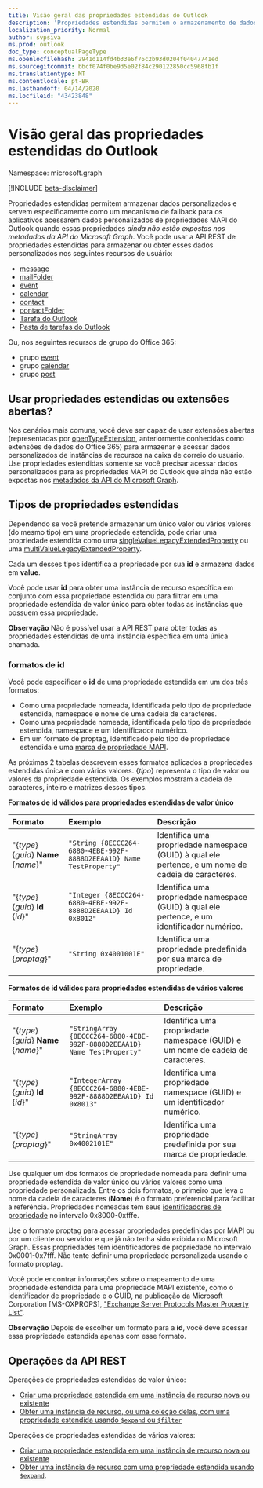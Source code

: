 ```yaml
---
title: Visão geral das propriedades estendidas do Outlook
description: 'Propriedades estendidas permitem o armazenamento de dados personalizados e especificamente servem como um mecanismo de fallback para os aplicativos acessarem '
localization_priority: Normal
author: svpsiva
ms.prod: outlook
doc_type: conceptualPageType
ms.openlocfilehash: 2941d114fd4b33e6f76c2b93d0204f04047741ed
ms.sourcegitcommit: bbcf074f0be9d5e02f84c290122850cc5968fb1f
ms.translationtype: MT
ms.contentlocale: pt-BR
ms.lasthandoff: 04/14/2020
ms.locfileid: "43423848"
---
```

# <a name="outlook-extended-properties-overview"></a>Visão geral das propriedades estendidas do Outlook

Namespace: microsoft.graph

[!INCLUDE [beta-disclaimer](../../includes/beta-disclaimer.md)]

Propriedades estendidas permitem armazenar dados personalizados e servem especificamente como um mecanismo de fallback para os aplicativos acessarem dados personalizados de propriedades MAPI do Outlook quando essas propriedades _ainda não estão expostas nos metadados da API do Microsoft Graph_. Você pode usar a API REST de propriedades estendidas para armazenar ou obter esses dados personalizados nos seguintes recursos de usuário:

- [message](../resources/message.md)
- [mailFolder](../resources/mailfolder.md)
- [event](../resources/event.md)
- [calendar](../resources/calendar.md)
- [contact](../resources/contact.md)
- [contactFolder](../resources/contactfolder.md)
- [Tarefa do Outlook](../resources/outlooktask.md)
- [Pasta de tarefas do Outlook](../resources/outlooktaskfolder.md)

Ou, nos seguintes recursos de grupo do Office 365:

- grupo [event](../resources/event.md)
- grupo [calendar](../resources/calendar.md)
- grupo [post](../resources/post.md)

## <a name="use-extended-properties-or-open-extensions"></a>Usar propriedades estendidas ou extensões abertas?

Nos cenários mais comuns, você deve ser capaz de usar extensões abertas (representadas por [openTypeExtension](../resources/opentypeextension.md), anteriormente conhecidas como extensões de dados do Office 365) para armazenar e acessar dados personalizados de instâncias de recursos na caixa de correio do usuário. Use propriedades estendidas somente se você precisar acessar dados personalizados para as propriedades MAPI do Outlook que ainda não estão expostas nos [metadados da API do Microsoft Graph](https://developer.microsoft.com/graph/docs/overview/call_api).

## <a name="types-of-extended-properties"></a>Tipos de propriedades estendidas

Dependendo se você pretende armazenar um único valor ou vários valores (do mesmo tipo) em uma propriedade estendida, pode criar uma propriedade estendida como uma [singleValueLegacyExtendedProperty](../resources/singlevaluelegacyextendedproperty.md) ou uma [multiValueLegacyExtendedProperty](../resources/multivaluelegacyextendedproperty.md).

Cada um desses tipos identifica a propriedade por sua **id** e armazena dados em **value**.

Você pode usar **id** para obter uma instância de recurso específica em conjunto com essa propriedade estendida ou para filtrar em uma propriedade estendida de valor único para obter todas as instâncias que possuem essa propriedade.

**Observação** Não é possível usar a API REST para obter todas as propriedades estendidas de uma instância específica em uma única chamada.


### <a name="id-formats"></a>formatos de id

Você pode especificar o **id** de uma propriedade estendida em um dos três formatos:

- Como uma propriedade nomeada, identificada pelo tipo de propriedade estendida, namespace e nome de uma cadeia de caracteres.
- Como uma propriedade nomeada, identificada pelo tipo de propriedade estendida, namespace e um identificador numérico.
- Em um formato de proptag, identificado pelo tipo de propriedade estendida e uma [marca de propriedade MAPI](/office/client-developer/outlook/mapi/mapi-property-tags).

As próximas 2 tabelas descrevem esses formatos aplicados a propriedades estendidas única e com vários valores. {_tipo_} representa o tipo de valor ou valores da propriedade estendida. Os exemplos mostram a cadeia de caracteres, inteiro e matrizes desses tipos.

**Formatos de id válidos para propriedades estendidas de valor único**

|**Formato**|**Exemplo**|**Descrição**|
|:---------|:----------|:--------------|
| "{_type_} {_guid_} **Name** {_name_}" | ```"String {8ECCC264-6880-4EBE-992F-8888D2EEAA1D} Name TestProperty"``` | Identifica uma propriedade namespace (GUID) à qual ele pertence, e um nome de cadeia de caracteres.         |
| "{_type_} {_guid_} **Id** {_id_}"     | ```"Integer {8ECCC264-6880-4EBE-992F-8888D2EEAA1D} Id 0x8012"```        | Identifica uma propriedade namespace (GUID) à qual ele pertence, e um identificador numérico.  |
| "{_type_} {_proptag_}"                    | ```"String 0x4001001E"```                                           | Identifica uma propriedade predefinida por sua marca de propriedade. |

**Formatos de id válidos para propriedades estendidas de vários valores**

|**Formato**|**Exemplo**|**Descrição**|
|:---------|:----------|:--------------|
| "{_type_} {_guid_} **Name** {_name_}" | ```"StringArray {8ECCC264-6880-4EBE-992F-8888D2EEAA1D} Name TestProperty"``` | Identifica uma propriedade namespace (GUID) e um nome de cadeia de caracteres.         |
| "{_type_} {_guid_} **Id** {_id_}"     | ```"IntegerArray {8ECCC264-6880-4EBE-992F-8888D2EEAA1D} Id 0x8013"```        | Identifica uma propriedade namespace (GUID) e um identificador numérico.   |
| "{_type_} {_proptag_}"                    | ```"StringArray 0x4002101E"```                                           | Identifica uma propriedade predefinida por sua marca de propriedade. |


Use qualquer um dos formatos de propriedade nomeada para definir uma propriedade estendida de valor único ou vários valores como uma propriedade personalizada. Entre os dois formatos, o primeiro que leva o nome da cadeia de caracteres (**Nome**) é o formato preferencial para facilitar a referência. Propriedades nomeadas tem seus [identificadores de propriedade](/office/client-developer/outlook/mapi/mapi-property-identifier-overview) no intervalo 0x8000-0xfffe.

Use o formato proptag para acessar propriedades predefinidas por MAPI ou por um cliente ou servidor e que já não tenha sido exibida no Microsoft Graph. Essas propriedades tem identificadores de propriedade no intervalo 0x0001-0x7fff. Não tente definir uma propriedade personalizada usando o formato proptag.

Você pode encontrar informações sobre o mapeamento de uma propriedade estendida para uma propriedade MAPI existente, como o identificador de propriedade e o GUID, na publicação da Microsoft Corporation \[MS-OXPROPS\], ["Exchange Server Protocols Master Property List"](https://msdn.microsoft.com/library/cc433490%28v=exchg.80%29.aspx).

**Observação** Depois de escolher um formato para a **id**, você deve acessar essa propriedade estendida apenas com esse formato.

## <a name="rest-api-operations"></a>Operações da API REST

Operações de propriedades estendidas de valor único:

- [Criar uma propriedade estendida em uma instância de recurso nova ou existente](../api/singlevaluelegacyextendedproperty-post-singlevalueextendedproperties.md)
- [Obter uma instância de recurso, ou uma coleção delas, com uma propriedade estendida usando `$expand` ou `$filter`](../api/singlevaluelegacyextendedproperty-get.md)

Operações de propriedades estendidas de vários valores:

- [Criar uma propriedade estendida em uma instância de recurso nova ou existente](../api/multivaluelegacyextendedproperty-post-multivalueextendedproperties.md)
- [Obter uma instância de recurso com uma propriedade estendida usando `$expand`](../api/multivaluelegacyextendedproperty-get.md).

